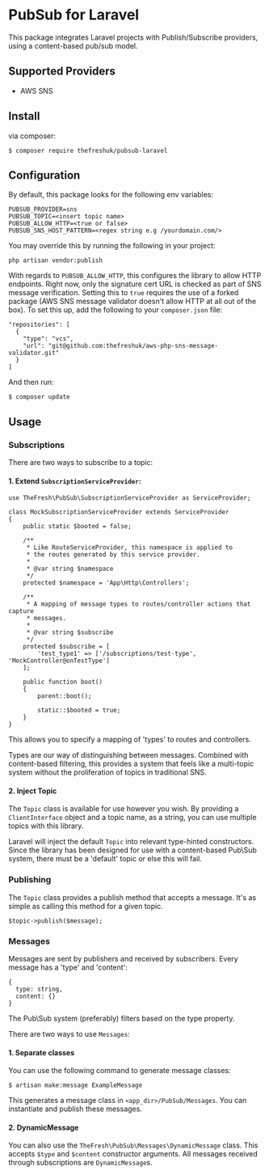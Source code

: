 # PubSub for Laravel

This package integrates Laravel projects with Publish/Subscribe
providers, using a content-based pub/sub model.

## Supported Providers

* AWS SNS

## Install

via composer:

```
$ composer require thefreshuk/pubsub-laravel
```

## Configuration

By default, this package looks for the following env variables:

```
PUBSUB_PROVIDER=sns
PUBSUB_TOPIC=<insert topic name>
PUBSUB_ALLOW_HTTP=<true or false>
PUBSUB_SNS_HOST_PATTERN=<regex string e.g /yourdomain.com/>
```

You may override this by running the following in your project:

```
php artisan vendor:publish
```

With regards to `PUBSUB_ALLOW_HTTP`, this configures the library to
allow HTTP endpoints. Right now, only the signature cert URL is
checked as part of SNS message verification. Setting this to `true`
requires the use of a forked package (AWS SNS message validator
doesn't allow HTTP at all out of the box). To set this up, add the
following to your `composer.json` file:

```
"repositories": [
  {
    "type": "vcs",
    "url": "git@github.com:thefreshuk/aws-php-sns-message-validator.git"
  }
]
```

And then run:

```
$ composer update
```

## Usage

### Subscriptions

There are two ways to subscribe to a topic:

#### 1. Extend `SubscriptionServiceProvider`:

```
use TheFresh\PubSub\SubscriptionServiceProvider as ServiceProvider;

class MockSubscriptionServiceProvider extends ServiceProvider
{
    public static $booted = false;

    /**
     * Like RouteServiceProvider, this namespace is applied to
     * the routes generated by this service provider.
     *
     * @var string $namespace
     */
    protected $namespace = 'App\Http\Controllers';

    /**
     * A mapping of message types to routes/controller actions that capture
     * messages.
     *
     * @var string $subscribe
     */
    protected $subscribe = [
        'test_type1' => ['/subscriptions/test-type', 'MockController@onTestType']
    ];

    public function boot()
    {
        parent::boot();

        static::$booted = true;
    }
}
```

This allows you to specify a mapping of 'types' to routes and
controllers.

Types are our way of distinguishing between messages. Combined with
content-based filtering, this provides a system that feels like a
multi-topic system without the proliferation of topics in traditional
SNS.

#### 2. Inject Topic

The `Topic` class is available for use however you wish. By providing
a `ClientInterface` object and a topic name, as a string, you can use
multiple topics with this library.

Laravel will inject the default `Topic` into relevant type-hinted
constructors. Since the library has been designed for use with a
content-based Pub\Sub system, there must be a 'default' topic or else
this will fail.

### Publishing

The `Topic` class provides a publish method that accepts a
message. It's as simple as calling this method for a given topic.

```
$topic->publish($message);
```

### Messages

Messages are sent by publishers and received by subscribers. Every
message has a 'type' and 'content':

```
{
  type: string,
  content: {}
}
```

The Pub\Sub system (preferably) filters based on the type property.

There are two ways to use `Messages`:

#### 1. Separate classes

You can use the following command to generate message classes:

```
$ artisan make:message ExampleMessage
```

This generates a message class in `<app_dir>/PubSub/Messages`. You can
instantiate and publish these messages.

#### 2. DynamicMessage

You can also use the `TheFresh\PubSub\Messages\DynamicMessage`
class. This accepts `$type` and `$content` constructor arguments. All
messages received through subscriptions are
`DynamicMessage`s.
